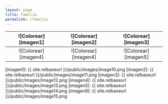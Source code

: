 ```yaml
---
layout: page
title: Familia
permalink: /familia
---
```

|![Colorear][imagen1] | ![Colorear][imagen2] | ![Colorear][imagen3] |
|:---:|:---:|:---:|
| ![Colorear][imagen4] | ![Colorear][imagen4] | ![Colorear][imagen5] |

[imagen1]: {{ site.relbaseurl }}/public/images/image10.png
[imagen2]: {{ site.relbaseurl }}/public/images/image11.png
[imagen3]: {{ site.relbaseurl }}/public/images/image12.png
[imagen4]: {{ site.relbaseurl }}/public/images/image13.png
[imagen5]: {{ site.relbaseurl }}/public/images/image14.png
[imagen6]: {{ site.relbaseurl }}/public/images/image15.png
